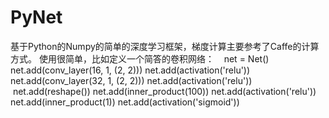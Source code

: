 # PyNet
基于Python的Numpy的简单的深度学习框架，梯度计算主要参考了Caffe的计算方式。
使用很简单，比如定义一个简答的卷积网络：
    net = Net() 
    net.add(conv_layer(16, 1, (2, 2)))
    net.add(activation('relu'))
    net.add(conv_layer(32, 1, (2, 2)))
    net.add(activation('relu'))
    net.add(reshape())
    net.add(inner_product(100))
    net.add(activation('relu'))
    net.add(inner_product(1))
    net.add(activation('sigmoid'))

